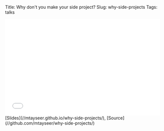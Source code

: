Title: Why don't you make your side project?
Slug: why-side-projects
Tags: talks

<iframe width="100%" height="315" src="//www.youtube.com/embed/aCyV50gp2l0" frameborder="0" allowfullscreen></iframe>
[Slides](//mtayseer.github.io/why-side-projects/), 
[Source](//github.com/mtayseer/why-side-projects/)


